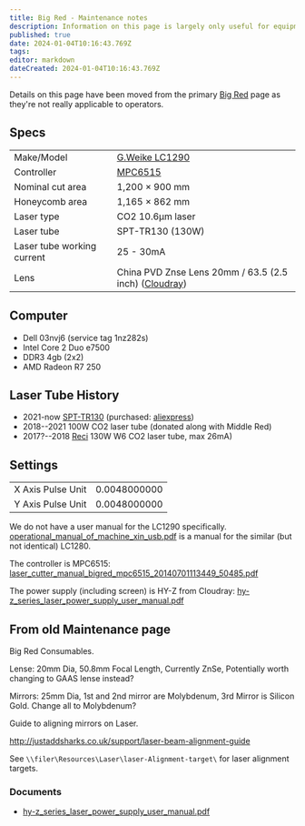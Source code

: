 ```yaml
---
title: Big Red - Maintenance notes
description: Information on this page is largely only useful for equipment maintainers
published: true
date: 2024-01-04T10:16:43.769Z
tags: 
editor: markdown
dateCreated: 2024-01-04T10:16:43.769Z
---
```


Details on this page have been moved from the primary [Big Red](/tools/lasers/bigred) page as they're not really applicable to operators.

## Specs

|                            |                                                                                                                                                                |
|----------------------------|----------------------------------------------------------------------------------------------------------------------------------------------------------------|
| Make/Model                 | [G.Weike LC1290](https://web.archive.org/web/20150319072633/http://www.wklaser.com/pro_190.aspx)                                                               |
| Controller                 | [MPC6515](/tools/lasers/controller_mpc6515)                                                                                                                    |
| Nominal cut area           | 1,200 × 900 mm                                                                                                                                                 |
| Honeycomb area             | 1,165 × 862 mm                                                                                                                                                 |
| Laser type                 | CO2 10.6μm laser                                                                                                                                               |
| Laser tube                 | SPT-TR130 (130W)                                                                                                                                               |
| Laser tube working current | 25 - 30mA                                                                                                                                                      |
| Lens                       | China PVD Znse Lens 20mm / 63.5 (2.5 inch) ([Cloudray](https://www.cloudraylaser.com/products/china-pvd-znse-focusing-lens-for-co2-laser?variant=43422450184)) |

## Computer

- Dell 03nvj6 (service tag 1nz282s)
- Intel Core 2 Duo e7500
- DDR3 4gb (2x2)
- AMD Radeon R7 250

## Laser Tube History

- 2021-now [SPT-TR130](https://www.sptlaser.net/co2-laser-tube/tr-series) (purchased: [aliexpress](https://www.aliexpress.com/item/33026988722.html))
- 2018--2021 100W CO2 laser tube (donated along with Middle Red)
- 2017?--2018 [Reci](http://www.recilaser.com/en/productInfo/fc9181e93b448cac013b44f8a3e20e65.htm) 130W W6 CO2 laser tube, max 26mA)

## Settings

|                   |              |
|-------------------|--------------|
| X Axis Pulse Unit | 0.0048000000 |
| Y Axis Pulse Unit | 0.0048000000 |

We do not have a user manual for the LC1290 specifically. [operational_manual_of_machine_xin_usb.pdf](/tools/lasers/operational_manual_of_machine_xin_usb.pdf) is a manual for the similar (but not identical) LC1280.

The controller is MPC6515: [laser_cutter_manual_bigred_mpc6515_20140701113449_50485.pdf](/tools/lasers/laser_cutter_manual_bigred_mpc6515_20140701113449_50485.pdf)

The power supply (including screen) is HY-Z from Cloudray: [hy-z_series_laser_power_supply_user_manual.pdf](/tools/lasers/hy-z_series_laser_power_supply_user_manual.pdf)

## From old Maintenance page

Big Red Consumables.

Lense: 20mm Dia, 50.8mm Focal Length, Currently ZnSe, Potentially worth changing to GAAS lense instead?

Mirrors: 25mm Dia, 1st and 2nd mirror are Molybdenum, 3rd Mirror is Silicon Gold. Change all to Molybdenum?

Guide to aligning mirrors on Laser.

<http://justaddsharks.co.uk/support/laser-beam-alignment-guide>

See `\\filer\Resources\Laser\laser-Alignment-target\` for laser alignment targets.

### Documents

- [hy-z_series_laser_power_supply_user_manual.pdf](/tools/lasercutters/hy-z_series_laser_power_supply_user_manual.pdf)
